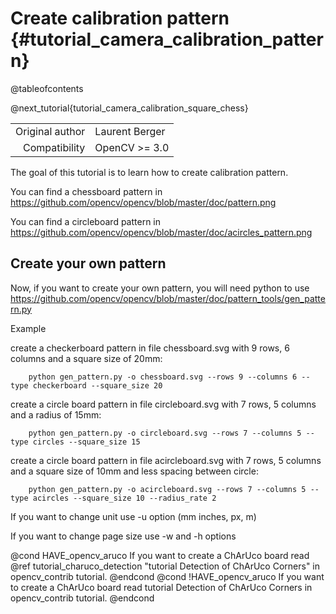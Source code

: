 Create calibration pattern {#tutorial_camera_calibration_pattern}
=========================================

@tableofcontents

@next_tutorial{tutorial_camera_calibration_square_chess}

|    |    |
| -: | :- |
| Original author | Laurent Berger |
| Compatibility | OpenCV >= 3.0 |


The goal of this tutorial is to learn how to create calibration pattern.

You can find a chessboard pattern in https://github.com/opencv/opencv/blob/master/doc/pattern.png

You can find a circleboard pattern in https://github.com/opencv/opencv/blob/master/doc/acircles_pattern.png

Create your own pattern
---------------

Now, if you want to create your own pattern, you will need python to use https://github.com/opencv/opencv/blob/master/doc/pattern_tools/gen_pattern.py

Example

create a checkerboard pattern in file chessboard.svg with 9 rows, 6 columns and a square size of 20mm:

        python gen_pattern.py -o chessboard.svg --rows 9 --columns 6 --type checkerboard --square_size 20

create a circle board pattern in file circleboard.svg with 7 rows, 5 columns and a radius of 15mm:

        python gen_pattern.py -o circleboard.svg --rows 7 --columns 5 --type circles --square_size 15

create a circle board pattern in file acircleboard.svg with 7 rows, 5 columns and a square size of 10mm and less spacing between circle:

        python gen_pattern.py -o acircleboard.svg --rows 7 --columns 5 --type acircles --square_size 10 --radius_rate 2

If you want to change unit use -u option (mm inches, px, m)

If you want to change page size use -w and -h options

@cond HAVE_opencv_aruco
If you want to create a ChArUco board read @ref tutorial_charuco_detection "tutorial Detection of ChArUco Corners" in opencv_contrib tutorial.
@endcond
@cond !HAVE_opencv_aruco
If you want to create a ChArUco board read tutorial Detection of ChArUco Corners in opencv_contrib tutorial.
@endcond

